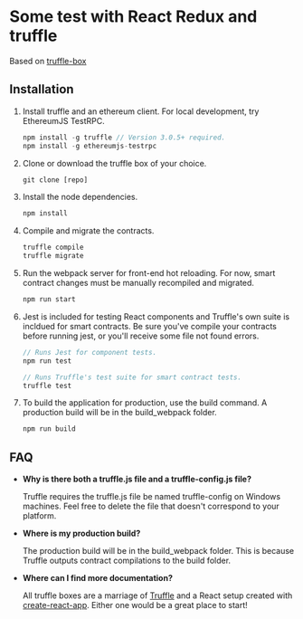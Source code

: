 # Some test with React Redux and truffle

Based on [truffle-box](https://github.com/truffle-box/truffle-box-auth)

## Installation

1. Install truffle and an ethereum client. For local development, try EthereumJS TestRPC.
    ```javascript
    npm install -g truffle // Version 3.0.5+ required.
    npm install -g ethereumjs-testrpc
    ```

2. Clone or download the truffle box of your choice.
    ```javascript
    git clone [repo]
    ```

3. Install the node dependencies.
    ```javascript
    npm install
    ```

4. Compile and migrate the contracts.
    ```javascript
    truffle compile
    truffle migrate
    ```

5. Run the webpack server for front-end hot reloading. For now, smart contract changes must be manually recompiled and migrated.
    ```javascript
    npm run start
    ```

6. Jest is included for testing React components and Truffle's own suite is incldued for smart contracts. Be sure you've compile your contracts before running jest, or you'll receive some file not found errors.
    ```javascript
    // Runs Jest for component tests.
    npm run test

    // Runs Truffle's test suite for smart contract tests.
    truffle test
    ```

7. To build the application for production, use the build command. A production build will be in the build_webpack folder.
    ```javascript
    npm run build
    ```

## FAQ

* __Why is there both a truffle.js file and a truffle-config.js file?__

    Truffle requires the truffle.js file be named truffle-config on Windows machines. Feel free to delete the file that doesn't correspond to your platform.

* __Where is my production build?__

    The production build will be in the build_webpack folder. This is because Truffle outputs contract compilations to the build folder.

* __Where can I find more documentation?__

    All truffle boxes are a marriage of [Truffle](http://truffleframework.com/) and a React setup created with [create-react-app](https://github.com/facebookincubator/create-react-app/blob/master/packages/react-scripts/template/README.md). Either one would be a great place to start!
